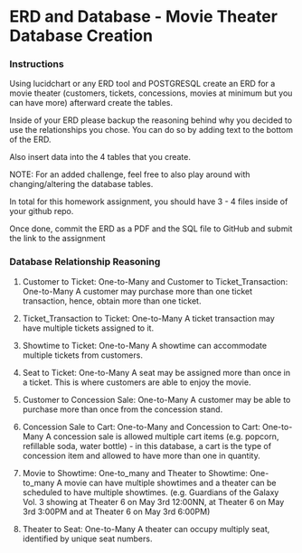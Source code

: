 # ERD and Database - Movie Theater Database Creation

### Instructions

Using lucidchart or any ERD tool and POSTGRESQL create an ERD for a movie theater (customers, tickets, concessions, movies at minimum but you can have more) afterward create the tables.

Inside of your ERD please backup the reasoning behind why you decided to use the relationships you chose. You can do so by adding text to the bottom of the ERD.

Also insert data into the 4 tables that you create.

NOTE: For an added challenge, feel free to also play around with changing/altering the database tables.

In total for this homework assignment, you should have 3 - 4 files inside of your github repo.

Once done, commit the ERD as a PDF and the SQL file to GitHub and submit the link to the assignment

### Database Relationship Reasoning

1. Customer to Ticket: One-to-Many and Customer to Ticket_Transaction: One-to-Many
   A customer may purchase more than one ticket transaction, hence, obtain more than one ticket.

2. Ticket_Transaction to Ticket: One-to-Many
   A ticket transaction may have multiple tickets assigned to it.

3. Showtime to Ticket: One-to-Many
   A showtime can accommodate multiple tickets from customers.

4. Seat to Ticket: One-to-Many
   A seat may be assigned more than once in a ticket. This is where customers are able to enjoy the movie.

5. Customer to Concession Sale: One-to-Many
   A customer may be able to purchase more than once from the concession stand.

6. Concession Sale to Cart: One-to-Many and Concession to Cart: One-to-Many
   A concession sale is allowed multiple cart items (e.g. popcorn, refillable soda, water bottle) - in this database, a cart is the type of concession item and allowed to have more than one in quantity.

7. Movie to Showtime: One-to_many and Theater to Showtime: One-to_many
   A movie can have multiple showtimes and a theater can be scheduled to have multiple showtimes. (e.g. Guardians of the Galaxy Vol. 3 showing at Theater 6 on May 3rd 12:00NN, at Theater 6 on May 3rd 3:00PM and at Theater 6 on May 3rd 6:00PM)

8. Theater to Seat: One-to-Many
   A theater can occupy multiply seat, identified by unique seat numbers.
